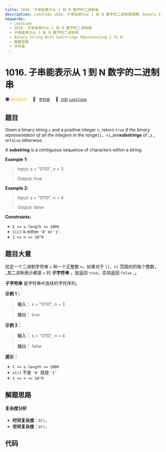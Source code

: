 ```yaml
---
title: 1016. 子串能表示从 1 到 N 数字的二进制串
description: LeetCode 1016. 子串能表示从 1 到 N 数字的二进制串题解，Binary String With Substrings Representing 1 To N，包含解题思路、复杂度分析以及完整的 JavaScript 代码实现。
keywords:
  - LeetCode
  - 1016. 子串能表示从 1 到 N 数字的二进制串
  - 子串能表示从 1 到 N 数字的二进制串
  - Binary String With Substrings Representing 1 To N
  - 解题思路
  - 字符串
---
```


# 1016. 子串能表示从 1 到 N 数字的二进制串

🟠 <font color=#ffb800>Medium</font>&emsp; 🔖&ensp; [`字符串`](/tag/string.md)&emsp; 🔗&ensp;[`力扣`](https://leetcode.cn/problems/binary-string-with-substrings-representing-1-to-n) [`LeetCode`](https://leetcode.com/problems/binary-string-with-substrings-representing-1-to-n)

## 题目

Given a binary string `s` and a positive integer `n`, return `true` _if the
binary representation of all the integers in the range_`[1,
n]`_are**substrings** of _`s` _, or_`false` _otherwise_.

A **substring** is a contiguous sequence of characters within a string.



**Example 1:**

> Input: s = "0110", n = 3
> 
> Output: true

**Example 2:**

> Input: s = "0110", n = 4
> 
> Output: false

**Constraints:**

  * `1 <= s.length <= 1000`
  * `s[i]` is either `'0'` or `'1'`.
  * `1 <= n <= 10^9`


## 题目大意

给定一个二进制字符串 `s` 和一个正整数 `n`，如果对于 `[1, n]` 范围内的每个整数， _其二进制表示都是  `s` 的 **子字符串**
，就返回 `true`，否则返回 `false` _。

**子字符串**  是字符串中连续的字符序列。



**示例 1：**

> 
> 
> 
> 
> 
> **输入：** s = "0110", n = 3
> 
> **输出：** true
> 
> 

**示例 2：**

> 
> 
> 
> 
> 
> **输入：** s = "0110", n = 4
> 
> **输出：** false
> 
> 



**提示：**

  * `1 <= s.length <= 1000`
  * `s[i]` 不是 `'0'` 就是 `'1'`
  * `1 <= n <= 10^9`


## 解题思路

#### 复杂度分析

- **时间复杂度**：`O()`，
- **空间复杂度**：`O()`，

## 代码

```javascript

```